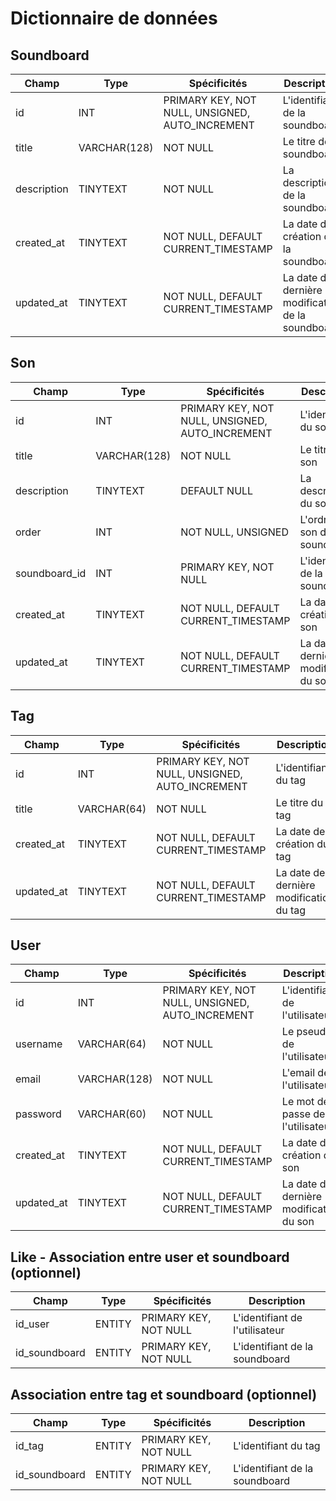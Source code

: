# Dictionnaire de données

## Soundboard

|Champ|Type|Spécificités|Description|
|-|-|-|-|
|id|INT|PRIMARY KEY, NOT NULL, UNSIGNED, AUTO_INCREMENT|L'identifiant de la soundboard|
|title|VARCHAR(128)|NOT NULL|Le titre de la soundboard|
|description|TINYTEXT|NOT NULL|La description de la soundboard|
|created_at|TINYTEXT|NOT NULL, DEFAULT CURRENT_TIMESTAMP|La date de création de la soundboard|
|updated_at|TINYTEXT|NOT NULL, DEFAULT CURRENT_TIMESTAMP|La date de dernière modification de la soundboard|

## Son

|Champ|Type|Spécificités|Description|
|-|-|-|-|
|id|INT|PRIMARY KEY, NOT NULL, UNSIGNED, AUTO_INCREMENT|L'identifiant du son|
|title|VARCHAR(128)|NOT NULL|Le titre du son|
|description|TINYTEXT|DEFAULT NULL|La description du son|
|order|INT|NOT NULL, UNSIGNED|L'ordre du son dans la soundboard|
|soundboard_id|INT|PRIMARY KEY, NOT NULL|L'identifiant de la soundboard|
|created_at|TINYTEXT|NOT NULL, DEFAULT CURRENT_TIMESTAMP|La date de création du son|
|updated_at|TINYTEXT|NOT NULL, DEFAULT CURRENT_TIMESTAMP|La date de dernière modification du son|

## Tag

|Champ|Type|Spécificités|Description|
|-|-|-|-|
|id|INT|PRIMARY KEY, NOT NULL, UNSIGNED, AUTO_INCREMENT|L'identifiant du tag|
|title|VARCHAR(64)|NOT NULL|Le titre du tag|
|created_at|TINYTEXT|NOT NULL, DEFAULT CURRENT_TIMESTAMP|La date de création du tag|
|updated_at|TINYTEXT|NOT NULL, DEFAULT CURRENT_TIMESTAMP|La date de dernière modification du tag|

## User

|Champ|Type|Spécificités|Description|
|-|-|-|-|
|id|INT|PRIMARY KEY, NOT NULL, UNSIGNED, AUTO_INCREMENT|L'identifiant de l'utilisateur|
|username|VARCHAR(64)|NOT NULL|Le pseudo de l'utilisateur|
|email|VARCHAR(128)|NOT NULL|L'email de l'utilisateur|
|password|VARCHAR(60)|NOT NULL|Le mot de passe de l'utilisateur|
|created_at|TINYTEXT|NOT NULL, DEFAULT CURRENT_TIMESTAMP|La date de création du son|
|updated_at|TINYTEXT|NOT NULL, DEFAULT CURRENT_TIMESTAMP|La date de dernière modification du son|

## Like - Association entre user et soundboard (optionnel)

|Champ|Type|Spécificités|Description|
|-|-|-|-|
|id_user|ENTITY|PRIMARY KEY, NOT NULL|L'identifiant de l'utilisateur|
|id_soundboard|ENTITY|PRIMARY KEY, NOT NULL|L'identifiant de la soundboard|

## Association entre tag et soundboard (optionnel)

|Champ|Type|Spécificités|Description|
|-|-|-|-|
|id_tag|ENTITY|PRIMARY KEY, NOT NULL|L'identifiant du tag|
|id_soundboard|ENTITY|PRIMARY KEY, NOT NULL|L'identifiant de la soundboard|